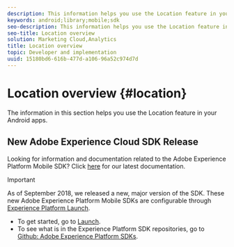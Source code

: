 ```yaml
---
description: This information helps you use the Location feature in your Android apps.
keywords: android;library;mobile;sdk
seo-description: This information helps you use the Location feature in your Android apps.
seo-title: Location overview
solution: Marketing Cloud,Analytics
title: Location overview
topic: Developer and implementation
uuid: 15180bd6-616b-477d-a106-96a52c974d7d
---
```


# Location overview {#location}

The information in this section helps you use the Location feature in your Android apps.

## New Adobe Experience Cloud SDK Release

Looking for information and documentation related to the Adobe Experience Platform Mobile SDK? Click [here](https://aep-sdks.gitbook.io/docs/) for our latest documentation.

>[!IMPORTANT]
>
>As of September 2018, we released a new, major version of the SDK. These new Adobe Experience Platform Mobile SDKs are configurable through [Experience Platform Launch](https://www.adobe.com/experience-platform/launch.html).

* To get started, go to [Launch](https://launch.adobe.com/).
* To see what is in the Experience Platform SDK repositories, go to [Github: Adobe Experience Platform SDKs](https://github.com/Adobe-Marketing-Cloud/acp-sdks).
